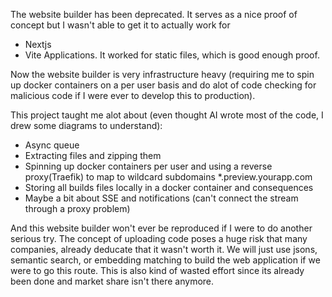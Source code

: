 The website builder has been deprecated. It serves as a nice proof of concept but I wasn't able to get it to actually work for
- Nextjs
- Vite
Applications. It worked for static files, which is good enough proof. 

Now the website builder is very infrastructure heavy (requiring me to spin up docker containers on a per user basis and do alot of code checking for malicious code if I were ever to develop this to production).

This project taught me alot about (even thought AI wrote most of the code, I drew some diagrams to understand):

- Async queue
- Extracting files and zipping them
- Spinning up docker containers per user and using a reverse proxy(Traefik) to map to wildcard subdomains *.preview.yourapp.com
- Storing all builds files locally in a docker container and consequences
- Maybe a bit about SSE and notifications (can't connect the stream through a proxy problem)


And this website builder won't ever be reproduced if I were to do another serious try. The concept of uploading code poses a huge risk that many companies, already deducate that it wasn't worth it. We will just use jsons, semantic search, or embedding matching to build the web application if we were to go this route. This is also kind of wasted effort since its already been done and market share isn't there anymore. 